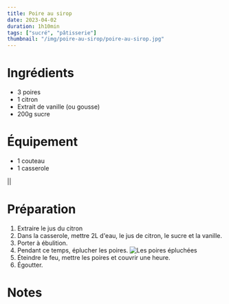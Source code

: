 ```yaml
---
title: Poire au sirop
date: 2023-04-02
duration: 1h10min
tags: ["sucré", "pâtisserie"]
thumbnail: "/img/poire-au-sirop/poire-au-sirop.jpg"
---
```


# Ingrédients

+ 3 poires
+ 1 citron
+ Extrait de vanille (ou gousse)
+ 200g sucre

# Équipement

+ 1 couteau
+ 1 casserole

||

# Préparation

1. Extraire le jus du citron
2. Dans la casserole, mettre 2L d'eau, le jus de citron, le sucre et la vanille.
3. Porter à ébulition.
4. Pendant ce temps, éplucher les poires.
![Les poires épluchées](/img/poire-au-sirop/poire-au-sirop-step-4.jpg)
5. Éteindre le feu, mettre les poires et couvrir une heure.
6. Égoutter.

# Notes
